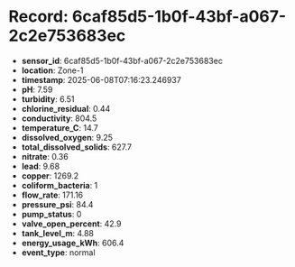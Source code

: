# Record: 6caf85d5-1b0f-43bf-a067-2c2e753683ec

- **sensor_id**: 6caf85d5-1b0f-43bf-a067-2c2e753683ec
- **location**: Zone-1
- **timestamp**: 2025-06-08T07:16:23.246937
- **pH**: 7.59
- **turbidity**: 6.51
- **chlorine_residual**: 0.44
- **conductivity**: 804.5
- **temperature_C**: 14.7
- **dissolved_oxygen**: 9.25
- **total_dissolved_solids**: 627.7
- **nitrate**: 0.36
- **lead**: 9.68
- **copper**: 1269.2
- **coliform_bacteria**: 1
- **flow_rate**: 171.16
- **pressure_psi**: 84.4
- **pump_status**: 0
- **valve_open_percent**: 42.9
- **tank_level_m**: 4.88
- **energy_usage_kWh**: 606.4
- **event_type**: normal